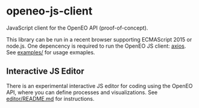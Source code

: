 # openeo-js-client
JavaScript client for the OpenEO API (proof-of-concept).

This library can be run in a recent browser supporting ECMAScript 2015 or node.js. One depencency is required to run the OpenEO JS client: [axios](https://github.com/axios/axios). See [examples/](examples/) for usage exmaples. 

## Interactive JS Editor

There is an experimental interactive JS editor for coding using the OpenEO API, where you can
define processes and visualizations.
See [editor/README.md](editor/README.md) for instructions.
